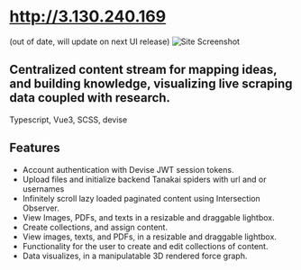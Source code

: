 http://3.130.240.169
=======

(out of date, will update on next UI release)
![Site Screenshot](https://crystal-hair.nyc3.cdn.digitaloceanspaces.com/sitedemo.gif)

Centralized content stream for mapping ideas, and building knowledge, visualizing live scraping data coupled with research.
-----------

Typescript, Vue3, SCSS, devise

## Features
- Account authentication with Devise JWT session tokens.
- Upload files and initialize backend Tanakai spiders with url and or usernames
- Infinitely scroll lazy loaded paginated content using Intersection Observer.
- View Images, PDFs, and texts in a resizable and draggable lightbox.
- Create collections, and assign content.
- View images, texts, and PDFs, in a resizable and draggable lightbox.
- Functionality for the user to create and edit collections of content.
- Data visualizes, in a manipulatable 3D rendered force graph.
